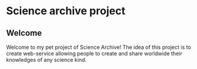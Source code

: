 

# Science archive project

## Welcome

Welcome to my pet project of Science Archive! The idea of this project is to create web-service allowing people to create and share worldwide their knowledges of any science kind.
